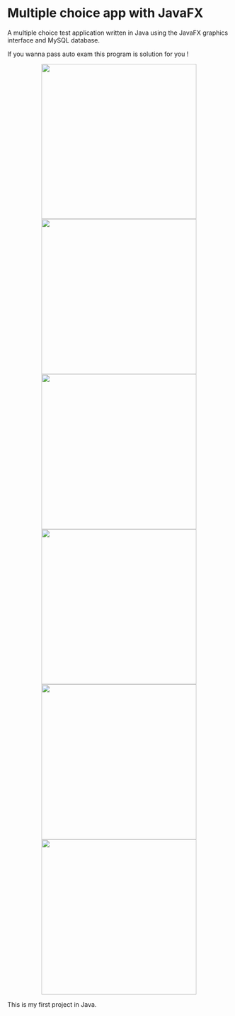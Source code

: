 # Multiple choice app with JavaFX

A multiple choice test application written in Java using the JavaFX graphics interface and MySQL database.

If you wanna pass auto exam this program is solution for you !

<p align="center">
  <img src="https://i.imgur.com/9quXD1I.jpg" width="350"/>
  <img src="https://i.imgur.com/KmgNiLH.jpg" width="350"/>
  <img src="https://i.imgur.com/IDKjMqo.jpg" width="350"/>
  <img src="https://i.imgur.com/AotabwW.jpg" width="350"/>
  <img src="https://i.imgur.com/9DUJKC2.jpg" width="350"/>
  <img src="https://i.imgur.com/sBidgca.jpg" width="350"/>
</p>
This is my first project in Java. 
